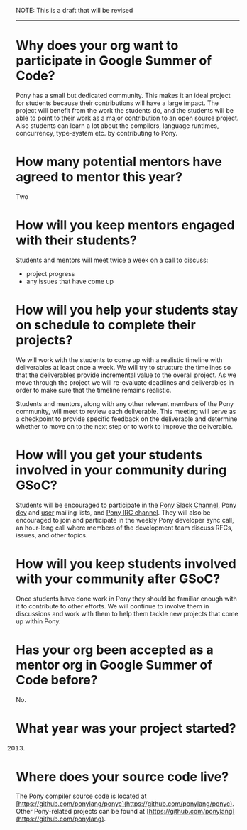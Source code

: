 NOTE: This is a draft that will be revised

---

# Why does your org want to participate in Google Summer of Code?

Pony has a small but dedicated community. This makes it an ideal project for students because their contributions will have a large impact. The project will benefit from the work the students do, and the students will be able to point to their work as a major contribution to an open source project. Also students can learn a lot about the compilers, language runtimes, concurrency, type-system etc. by contributing to Pony.

# How many potential mentors have agreed to mentor this year?

Two

# How will you keep mentors engaged with their students?

Students and mentors will meet twice a week on a call to discuss:

* project progress
* any issues that have come up

# How will you help your students stay on schedule to complete their projects?

We will work with the students to come up with a realistic timeline with deliverables at least once a week. We will try to structure the timelines so that the deliverables provide incremental value to the overall project. As we move through the project we will re-evaluate deadlines and deliverables in order to make sure that the timeline remains realistic.

Students and mentors, along with any other relevant members of the Pony community, will meet to review each deliverable. This meeting will serve as a checkpoint to provide specific feedback on the deliverable and determine whether to move on to the next step or to work to improve the deliverable.

# How will you get your students involved in your community during GSoC?

Students will be encouraged to participate in the [Pony Slack Channel](https://ponylang.slack.com), Pony [dev](https://pony.groups.io/g/dev/) and [user](https://pony.groups.io/g/user/) mailing lists, and [Pony IRC channel](https://webchat.freenode.net/?channels=%23ponylang). They will also be encouraged to join and participate in the weekly Pony developer sync call, an hour-long call where members of the development team discuss RFCs, issues, and other topics.

# How will you keep students involved with your community after GSoC?

Once students have done work in Pony they should be familiar enough with it to contribute to other efforts. We will continue to involve them in discussions and work with them to help them tackle new projects that come up within Pony.

# Has your org been accepted as a mentor org in Google Summer of Code before?

No.

# What year was your project started?

2013.

# Where does your source code live?

The Pony compiler source code is located at [https://github.com/ponylang/ponyc](https://github.com/ponylang/ponyc). Other Pony-related projects can be found at [https://github.com/ponylang](https://github.com/ponylang).
